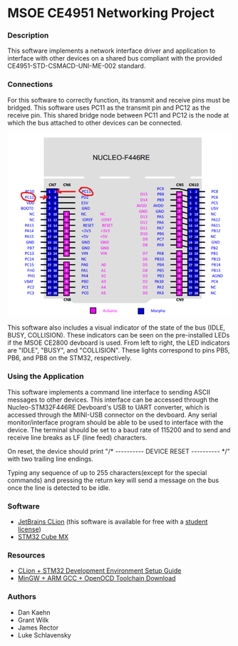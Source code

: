 # MSOE CE4951 Networking Project

### Description
This software implements a network interface driver and application to interface with other devices on a shared bus compliant with the provided CE4951-STD-CSMACD-UNI-ME-002 standard.

### Connections
For this software to correctly function, its transmit and receive pins must be bridged. This software uses PC11 as the transmit pin and PC12 as the receive pin. This shared bridge node between PC11 and PC12 is the node at which the bus attached to other devices can be connected.

![](./Network-Stm32F446RE-Pins.png)

This software also includes a visual indicator of the state of the bus (IDLE, BUSY, COLLISION). These indicators can be seen on the pre-installed LEDs if the MSOE CE2800 devboard is used. From left to right, the LED indicators are "IDLE", "BUSY", and "COLLISION". These lights correspond to pins PB5, PB6, and PB8 on the STM32, respectively.

### Using the Application
This software implements a command line interface to sending ASCII messages to other devices. This interface can be accessed through the Nucleo-STM32F446RE Devboard's USB to UART converter, which is accessed through the MINI-USB connector on the devboard. Any serial monitor/interface program should be able to be used to interface with the device. The terminal should be set to a baud rate of 115200 and to send and receive line breaks as LF (line feed) characters.

On reset, the device should print "/* ---------- DEVICE RESET ---------- */" with two trailing line endings. 

Typing any sequence of up to 255 characters(except for the special commands) and pressing the return key will send a message on the bus once the line is detected to be idle.

### Software
- [JetBrains CLion](https://www.jetbrains.com/clion/) (this software is available for free with a [student license](https://www.jetbrains.com/community/education/#students))
- [STM32 Cube MX](https://www.st.com/en/development-tools/stm32cubemx.html)

### Resources
- [CLion + STM32 Development Environment Setup Guide](https://youtu.be/Gsje7zvYH1w)
- [MinGW + ARM GCC + OpenOCD Toolchain Download](https://drive.google.com/file/d/1OM_XLyNZpI7fyz9NIKdttNfzw98cApnO/view?usp=sharing)

### Authors
- Dan Kaehn
- Grant Wilk
- James Rector
- Luke Schlavensky

